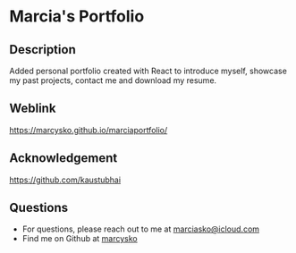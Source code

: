# Marcia's Portfolio

## Description
Added personal portfolio created with React to introduce myself, showcase my past projects, contact me and download my resume.

## Weblink
https://marcysko.github.io/marciaportfolio/

## Acknowledgement
https://github.com/kaustubhai

## Questions
* For questions, please reach out to me at marciasko@icloud.com
* Find me on Github at [marcysko](http://github.com/marcysko)
